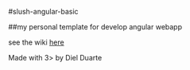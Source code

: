 #slush-angular-basic

##my personal template for develop angular webapp

see the wiki [here](https://github.com/dielduarte/slush-angular-basic/wiki)

 
Made with 3> by Diel Duarte